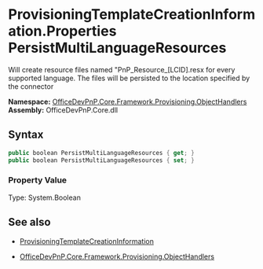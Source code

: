 # ProvisioningTemplateCreationInformation.Properties PersistMultiLanguageResources
Will create resource files named "PnP_Resource_[LCID].resx for every supported language. The files will be persisted to the location specified by the connector  

**Namespace:** [OfficeDevPnP.Core.Framework.Provisioning.ObjectHandlers](OfficeDevPnP.Core.Framework.Provisioning.ObjectHandlers.md)  
**Assembly:** OfficeDevPnP.Core.dll  
## Syntax
```C#
public boolean PersistMultiLanguageResources { get; }
public boolean PersistMultiLanguageResources { set; }
```

### Property Value
Type: System.Boolean  

## See also
- [ProvisioningTemplateCreationInformation](ProvisioningTemplateCreationInformation.md) 

- [OfficeDevPnP.Core.Framework.Provisioning.ObjectHandlers](OfficeDevPnP.Core.Framework.Provisioning.ObjectHandlers.md)
